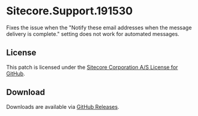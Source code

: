 # Sitecore.Support.191530
Fixes the issue when the &quot;Notify these email addresses when the message delivery is complete.&quot; setting does not work for automated messages.

## License  
This patch is licensed under the [Sitecore Corporation A/S License for GitHub](https://github.com/sitecoresupport/Sitecore.Support.191530/blob/master/LICENSE).  

## Download  
Downloads are available via [GitHub Releases](https://github.com/sitecoresupport/Sitecore.Support.191530/releases).  

